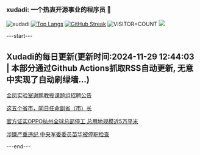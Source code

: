 ### xudadi: 一个热衷开源事业的程序员 👋

![xudadi](https://github-readme-stats-git-masterorgs-github-readme-stats-team.vercel.app/api?username=xudadi)
[![Top Langs](https://github-readme-stats.vercel.app/api/top-langs/?username=xudadi)](https://github.com/anuraghazra/github-readme-stats)
[![GitHub Streak](https://streak-stats.demolab.com?user=xudadi&locale=zh_Hans)](https://git.io/streak-stats)
![VISITOR+COUNT](https://komarev.com/ghpvc/?username=xudadi&label=VISITOR+COUNT)
![](https://raw.githubusercontent.com/xudadi/xudadi/main/assets/github-contribution-grid-snake.svg)


---start---

## Xudadi的每日更新(更新时间:2024-11-29 12:44:03 | 本部分通过Github Actions抓取RSS自动更新, 无意中实现了自动刷绿墙...)

[金凤实验室谢鹏教授课题组招聘公告](https://www.gongkaoleida.com/article/2211902)

[这五个省市，同日任命副省（市）长](https://m.163.com/news/article/JI41AOU4053469LG.html)

[官方证实OPPO杭州全球总部停工 总用地规模近5万平米](https://m.163.com/news/article/JI41VMTK0512B07B.html)

[涉嫌严重违纪 中央军委委员苗华被停职检查](https://m.163.com/news/article/JI3U0JHE000189PS.html)

---end---
